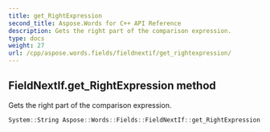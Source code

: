 ```yaml
---
title: get_RightExpression
second_title: Aspose.Words for C++ API Reference
description: Gets the right part of the comparison expression. 
type: docs
weight: 27
url: /cpp/aspose.words.fields/fieldnextif/get_rightexpression/
---
```

## FieldNextIf.get_RightExpression method


Gets the right part of the comparison expression.

```cpp
System::String Aspose::Words::Fields::FieldNextIf::get_RightExpression()
```

